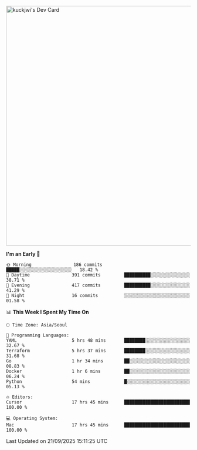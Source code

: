 <a href="https://app.daily.dev/kuckhwancho"><img src="https://api.daily.dev/devcards/v2/efef39c8028947428b3c0b486b9cd9b6.png?r=iz2&type=wide" width="652" alt="kuckjwi's Dev Card"/></a>

<!--START_SECTION:waka-->
**I'm an Early 🐤** 

```text
🌞 Morning                186 commits         █████░░░░░░░░░░░░░░░░░░░░   18.42 % 
🌆 Daytime                391 commits         ██████████░░░░░░░░░░░░░░░   38.71 % 
🌃 Evening                417 commits         ██████████░░░░░░░░░░░░░░░   41.29 % 
🌙 Night                  16 commits          ░░░░░░░░░░░░░░░░░░░░░░░░░   01.58 % 
```


📊 **This Week I Spent My Time On** 

```text
🕑︎ Time Zone: Asia/Seoul

💬 Programming Languages: 
YAML                     5 hrs 48 mins       ████████░░░░░░░░░░░░░░░░░   32.67 % 
Terraform                5 hrs 37 mins       ████████░░░░░░░░░░░░░░░░░   31.68 % 
Go                       1 hr 34 mins        ██░░░░░░░░░░░░░░░░░░░░░░░   08.83 % 
Docker                   1 hr 6 mins         ██░░░░░░░░░░░░░░░░░░░░░░░   06.24 % 
Python                   54 mins             █░░░░░░░░░░░░░░░░░░░░░░░░   05.13 % 

🔥 Editors: 
Cursor                   17 hrs 45 mins      █████████████████████████   100.00 % 

💻 Operating System: 
Mac                      17 hrs 45 mins      █████████████████████████   100.00 % 
```


 Last Updated on 21/09/2025 15:11:25 UTC
<!--END_SECTION:waka-->
